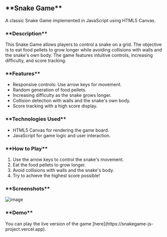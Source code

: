 <!-- You have some errors, warnings, or alerts. If you are using reckless mode, turn it off to see inline alerts.
* ERRORs: 0
* WARNINGs: 0
* ALERTS: 1 -->

<h2>**Snake Game**</h2>


A classic Snake Game implemented in JavaScript using HTML5 Canvas.

<h3>**Description**</h3>


This Snake Game allows players to control a snake on a grid. The objective is to eat food pellets to grow longer while avoiding collisions with walls and the snake's own body. The game features intuitive controls, increasing difficulty, and score tracking.

<h3>**Features**</h3>




* Responsive controls: Use arrow keys for movement.
* Random generation of food pellets.
* Increasing difficulty as the snake grows longer.
* Collision detection with walls and the snake's own body.
* Score tracking with a high score display.

<h3>**Technologies Used**</h3>




* HTML5 Canvas for rendering the game board.
* JavaScript for game logic and user interaction.

<h3>**How to Play**</h3>




1. Use the arrow keys to control the snake's movement.
2. Eat the food pellets to grow longer.
3. Avoid collisions with walls and the snake's body.
4. Try to achieve the highest score possible!

<h3>**Screenshots**</h3>


![image](https://github.com/vinothiniseenivasan/snake-game-js/assets/137482214/eae59e99-f075-4f16-98c1-4d51fd83c39d)
<h3>**Demo**</h3>
You can play the live version of the game [here](https://snakegame-js-project.vercel.app).

